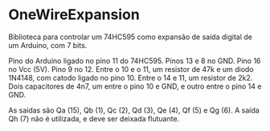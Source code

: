 # OneWireExpansion
Biblioteca para controlar um 74HC595 como expansão de saída digital de um Arduino, com 7 bits.

Pino do Arduino ligado no pino 11 do 74HC595. Pinos 13 e 8 no GND. Pino 16 no Vcc (5V). Pino 9 no 12. Entre o 10 e o 11, um resistor de 47k e um diodo 1N4148, com catodo ligado no pino 10. Entre o 14 e 11, um resistor de 2k2. Dois capacitores de 4n7, um entre o pino 10 e GND, e outro entre o pino 14 e GND.

As saídas são Qa (15), Qb (1), Qc (2), Qd (3), Qe (4), Qf (5) e Qg (6). A saída Qh (7) não é utilizada, e deve ser deixada flutuante.
